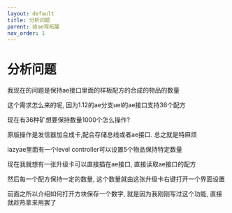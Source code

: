 ```yaml
---
layout: default
title: 分析问题
parent: 给ae写拓展
nav_order: 1
---
```


# 分析问题


我现在的问题是保持ae接口里面的样板配方的合成的物品的数量

这个需求怎么来的呢, 因为1.12的ae分支uel的ae接口支持36个配方

现在有36种矿想要保持数量1000个怎么操作?

原版操作是发信器加合成卡,配合存储总线或者ae接口. 总之就是特麻烦

lazyae里面有一个level controller可以设置5个物品保持特定数量

现在我就想有一张升级卡可以直接插在ae接口, 直接读取ae接口的配方

然后每一个配方保持一定的数量, 这个数量就由这张升级卡右键打开一个界面设置

前面之所以介绍如何打开方块保存一个数字, 就是因为我刚刚写过这个功能, 直接就趁热拿来用罢了



